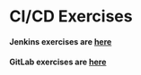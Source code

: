 # CI/CD Exercises

#### Jenkins exercises are [here](https://github.com/JTrillo/jenkins-exercises)

#### GitLab exercises are [here](./gitlab.md)